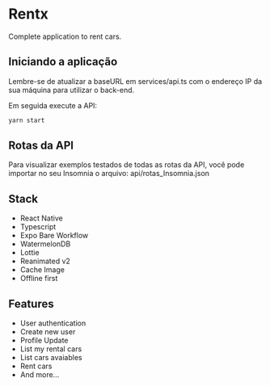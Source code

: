 
# Rentx
Complete application to rent cars.

## Iniciando a aplicação
Lembre-se de atualizar a baseURL em services/api.ts com o endereço IP da sua máquina para utilizar o back-end.

Em seguida execute a API:

```bash
yarn start
```

## Rotas da API
Para visualizar exemplos testados de todas as rotas da API, você pode importar no seu Insomnia o arquivo: api/rotas_Insomnia.json


## Stack

- React Native
- Typescript
- Expo Bare Workflow
- WatermelonDB
- Lottie
- Reanimated v2
- Cache Image
- Offline first


## Features

- User authentication
- Create new user
- Profile Update
- List my rental cars
- List cars avaiables
- Rent cars
- And more...


